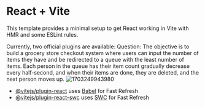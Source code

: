 # React + Vite

This template provides a minimal setup to get React working in Vite with HMR and some ESLint rules.

Currently, two official plugins are available:
Question:
The objective is to build a grocery store checkout system where users can input the number of items they have and be redirected to a queue with the least number of items. Each person in the queue has their item count gradually decrease every half-second, and when their items are done, they are deleted, and the next person moves up.
![1703249943980](https://github.com/shahid4003/React-interview-Challenges/assets/130473234/883dacfb-d02f-4f10-9972-597d18e29902)

- [@vitejs/plugin-react](https://github.com/vitejs/vite-plugin-react/blob/main/packages/plugin-react/README.md) uses [Babel](https://babeljs.io/) for Fast Refresh
- [@vitejs/plugin-react-swc](https://github.com/vitejs/vite-plugin-react-swc) uses [SWC](https://swc.rs/) for Fast Refresh
